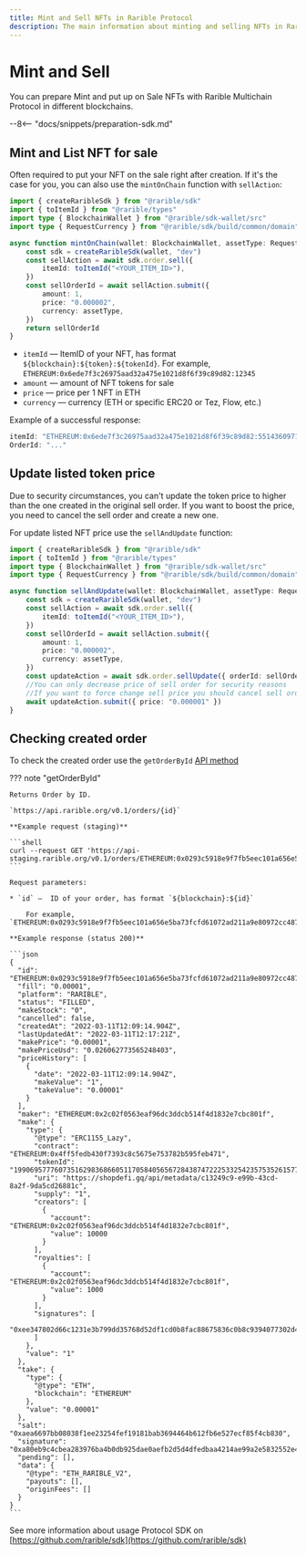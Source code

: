 ```yaml
---
title: Mint and Sell NFTs in Rarible Protocol
description: The main information about minting and selling NFTs in Rarible Multichain Protocol
---
```


# Mint and Sell

You can prepare Mint and put up on Sale NFTs with Rarible Multichain Protocol in different blockchains.

--8<-- "docs/snippets/preparation-sdk.md"

## Mint and List NFT for sale

Often required to put your NFT on the sale right after creation. If it's the case for you, you can also use the `mintOnChain` function with `sellAction`:

```typescript
import { createRaribleSdk } from "@rarible/sdk"
import { toItemId } from "@rarible/types"
import type { BlockchainWallet } from "@rarible/sdk-wallet/src"
import type { RequestCurrency } from "@rarible/sdk/build/common/domain"

async function mintOnChain(wallet: BlockchainWallet, assetType: RequestCurrency) {
	const sdk = createRaribleSdk(wallet, "dev")
	const sellAction = await sdk.order.sell({
		itemId: toItemId("<YOUR_ITEM_ID>"),
	})
	const sellOrderId = await sellAction.submit({
		amount: 1,
		price: "0.000002",
		currency: assetType,
	})
	return sellOrderId
}
```

* `itemId` —  ItemID of your NFT, has format `${blockchain}:${token}:${tokenId}`. For example, `ETHEREUM:0x6ede7f3c26975aad32a475e1021d8f6f39c89d82:12345`
* `amount` — amount of NFT tokens for sale
* `price` — price per 1 NFT in ETH
* `currency` — currency (ETH or specific ERC20 or Tez, Flow, etc.)

Example of a successful response:

```typescript
itemId: "ETHEREUM:0x6ede7f3c26975aad32a475e1021d8f6f39c89d82:55143609719300586327244080327388661151936544170854464635146779205246455382047";
OrderId: "..."
```

## Update listed token price

Due to security circumstances, you can't update the token price to higher than the one created in the original sell order. If you want to boost the price, you need to cancel the sell order and create a new one.

For update listed NFT price use the `sellAndUpdate` function:

```typescript
import { createRaribleSdk } from "@rarible/sdk"
import { toItemId } from "@rarible/types"
import type { BlockchainWallet } from "@rarible/sdk-wallet/src"
import type { RequestCurrency } from "@rarible/sdk/build/common/domain"

async function sellAndUpdate(wallet: BlockchainWallet, assetType: RequestCurrency) {
	const sdk = createRaribleSdk(wallet, "dev")
	const sellAction = await sdk.order.sell({
		itemId: toItemId("<YOUR_ITEM_ID>"),
	})
	const sellOrderId = await sellAction.submit({
		amount: 1,
		price: "0.000002",
		currency: assetType,
	})
	const updateAction = await sdk.order.sellUpdate({ orderId: sellOrderId })
	//You can only decrease price of sell order for security reasons
	//If you want to force change sell price you should cancel sell order
	await updateAction.submit({ price: "0.000001" })
}
```

## Checking created order

To check the created order use the `getOrderById` [API method](https://api.rarible.org/v0.1/doc#operation/getOrderById)

??? note "getOrderById"

    Returns Order by ID.
    
    `https://api.rarible.org/v0.1/orders/{id}`
    
    **Example request (staging)**
    
    ```shell
    curl --request GET 'https://api-staging.rarible.org/v0.1/orders/ETHEREUM:0x0293c5918e9f7fb5eec101a656e5ba73fcfd61072ad211a9e80972cc487232ed'
    ```
    
    Request parameters:
    
    * `id` —  ID of your order, has format `${blockchain}:${id}`
    
        For example, `ETHEREUM:0x0293c5918e9f7fb5eec101a656e5ba73fcfd61072ad211a9e80972cc487232ed`
    
    **Example response (status 200)**

    ```json
    {
      "id": "ETHEREUM:0x0293c5918e9f7fb5eec101a656e5ba73fcfd61072ad211a9e80972cc487232ed",
      "fill": "0.00001",
      "platform": "RARIBLE",
      "status": "FILLED",
      "makeStock": "0",
      "cancelled": false,
      "createdAt": "2022-03-11T12:09:14.904Z",
      "lastUpdatedAt": "2022-03-11T12:17:21Z",
      "makePrice": "0.00001",
      "makePriceUsd": "0.026062773565248403",
      "priceHistory": [
        {
          "date": "2022-03-11T12:09:14.904Z",
          "makeValue": "1",
          "takeValue": "0.00001"
        }
      ],
      "maker": "ETHEREUM:0x2c02f0563eaf96dc3ddcb514f4d1832e7cbc801f",
      "make": {
        "type": {
          "@type": "ERC1155_Lazy",
          "contract": "ETHEREUM:0x4ff5fedb430f7393c8c5675e753782b595feb471",
          "tokenId": "19906957776073516298368660511705840565672843874722253325423575352615771308035",
          "uri": "https://shopdefi.gq/api/metadata/c13249c9-e99b-43cd-8a2f-9da5cd26881c",
          "supply": "1",
          "creators": [
            {
              "account": "ETHEREUM:0x2c02f0563eaf96dc3ddcb514f4d1832e7cbc801f",
              "value": 10000
            }
          ],
          "royalties": [
            {
              "account": "ETHEREUM:0x2c02f0563eaf96dc3ddcb514f4d1832e7cbc801f",
              "value": 1000
            }
          ],
          "signatures": [
              "0xee347802d66c1231e3b799dd35768d52df1cd0b8fac88675836c0b8c9394077302d45f29a1e1be7afcf7bd2a9e54cd235a8b632772228fb4cbd0ce013ac3cef71b"
          ]
        },
        "value": "1"
      },
      "take": {
        "type": {
          "@type": "ETH",
          "blockchain": "ETHEREUM"
        },
        "value": "0.00001"
      },
      "salt": "0xaea6697bb08038f1ee23254fef19181bab3694464b612fb6e527ecf85f4cb830",
      "signature": "0xa80eb9c4cbea283976ba4b0db925dae0aefb2d5d4dfedbaa4214ae99a2e5832552e41634ff998b558c258f8b8bd803681534c340029cd1478292ea3838d069791c",
      "pending": [],
      "data": {
        "@type": "ETH_RARIBLE_V2",
        "payouts": [],
        "originFees": []
      }
    }
    ```

See more information about usage Protocol SDK on [https://github.com/rarible/sdk](https://github.com/rarible/sdk)
